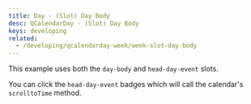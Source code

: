 ```yaml
---
title: Day - (Slot) Day Body
desc: QCalendarDay - (Slot) Day Body
keys: developing
related:
  - /developing/qcalendarday-week/week-slot-day-body
---
```

This example uses both the `day-body` and `head-day-event` slots.

You can click the `head-day-event` badges which will call the calendar's `scrolltoTime` method.

<example-viewer
  title="(Slot) Day Body"
  file="DaySlotDayBody"
  codepen-title="QCalendarDay"
/>
